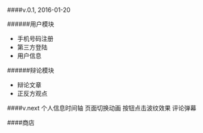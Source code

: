 ####v.0.1, 2016-01-20

######用户模块
* 手机号码注册
* 第三方登陆
* 用户信息

######辩论模块
* 辩论文章
* 正反方观点

####v.next
个人信息时间轴
页面切换动画
按钮点击波纹效果
评论弹幕

####商店
